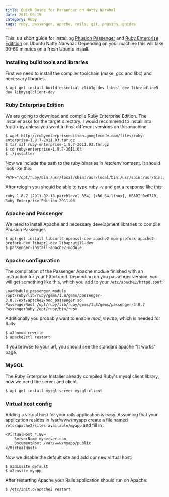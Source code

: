 ```yaml
--- 
title: Quick Guide for Passenger on Natty Narwhal
date: 2011-06-19
category: Ruby
tags: ruby, passenger, apache, rails, git, phusion, guides
---
```


This is a short guide for installing [Phusion Passenger][1] and [Ruby
Enterprise Editition][2] on Ubuntu Natty Narwhal. Depending on your machine
this will take 30-60 minutes on a fresh Ubuntu install.


### Installing build tools and libraries

First we need to install the compiler toolchain (make, gcc and libc)
and necessary libraries.

    $ apt-get install build-essential zlib1g-dev libssl-dev libreadline5-dev libmysqlclient-dev


### Ruby Enterprise Edition

We are going to download and compile Ruby Enterprise Edition. The
installer asks for the target directory.  I would recommend to install
into /opt/ruby unless you want to host different versions on this machine.

    $ wget http://rubyenterpriseedition.googlecode.com/files/ruby-enterprise-1.8.7-2011.03.tar.gz
    $ tar xzf ruby-enterprise-1.8.7-2011.03.tar.gz
    $ cd ruby-enterprise-1.8.7-2011.03
    $ ./installer

Now we include the path to the ruby binaries in /etc/environment. It should look like this:

    PATH="/opt/ruby/bin:/usr/local/sbin:/usr/local/bin:/usr/sbin:/usr/bin:/sbin:/bin:/usr/games"

After relogin you should be able to type ruby -v and get a response like this:    

    ruby 1.8.7 (2011-02-18 patchlevel 334) [x86_64-linux], MBARI 0x6770, Ruby Enterprise Edition 2011.03


### Apache and Passenger

We need to install Apache and necessary development libraries to compile Phusion Passenger. 

    $ apt-get install libcurl4-openssl-dev apache2-mpm-prefork apache2-prefork-dev libapr1-dev libaprutil1-dev
    $ passenger-install-apache2-module


### Apache configuration

The compilation of the Passenger Apache
module finished with an instruction for your httpd.conf. Depending on
you passenger version, you will get something like this, which you add
to your `/etc/apache2/httpd.conf`:

    LoadModule passenger_module /opt/ruby/lib/ruby/gems/1.8/gems/passenger-3.0.7/ext/apache2/mod_passenger.so
    PassengerRoot /opt/ruby/lib/ruby/gems/1.8/gems/passenger-3.0.7
    PassengerRuby /opt/ruby/bin/ruby

Additionally you probably want to enable *mod_rewrite*, which is
needed for Rails:

    $ a2enmod rewrite
    $ apache2ctl restart

If you browse to your url, you should see the standard apache "It works" page.


### MySQL

The Ruby Enterprise Installer already compiled Ruby's mysql client
library, now we need the server and client.  

    $ apt-get install mysql-server mysql-client


### Virtual host config

Adding a virtual host for your rails application is easy. Assuming
that your application resides in /var/www/myapp create a file named
`/etc/apache2/sites-available/myapp` and fill in :

    <VirtualHost *:80>
        ServerName myserver.com
        DocumentRoot /var/www/myapp/public
    </VirtualHost>

Now we disable the default site and add our new virtual host:

    $ a2dissite default
    $ a2ensite myapp

After restarting Apache your Rails application should run on Apache:

    $ /etc/init.d/apache2 restart


[1]: http://www.modrails.com/
[2]: http://www.rubyenterpriseedition.com/

